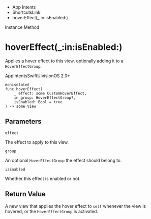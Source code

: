 

- App Intents
- ShortcutsLink
-  hoverEffect(\_:in:isEnabled:) 

Instance Method

# hoverEffect(\_:in:isEnabled:)

Applies a hover effect to this view, optionally adding it to a `HoverEffectGroup`.

AppIntentsSwiftUIvisionOS 2.0+

``` source
nonisolated
func hoverEffect(
    _ effect: some CustomHoverEffect,
    in group: HoverEffectGroup?,
    isEnabled: Bool = true
) -> some View
```

## Parameters 

`effect`  

The effect to apply to this view.

`group`  

An optional `HoverEffectGroup` the effect should belong to.

`isEnabled`  

Whether this effect is enabled or not.

## Return Value

A new view that applies the hover effect to `self` whenever the view is hovered, or the `HoverEffectGroup` is activated.

